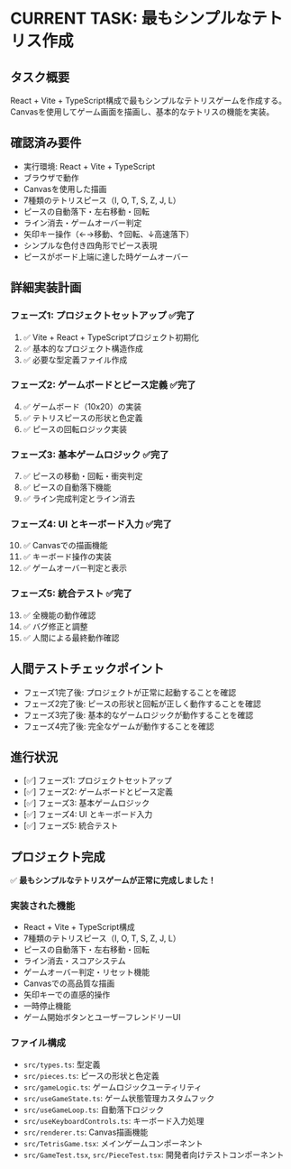 # CURRENT TASK: 最もシンプルなテトリス作成

## タスク概要
React + Vite + TypeScript構成で最もシンプルなテトリスゲームを作成する。
Canvasを使用してゲーム画面を描画し、基本的なテトリスの機能を実装。

## 確認済み要件
- 実行環境: React + Vite + TypeScript
- ブラウザで動作
- Canvasを使用した描画
- 7種類のテトリスピース（I, O, T, S, Z, J, L）
- ピースの自動落下・左右移動・回転
- ライン消去・ゲームオーバー判定
- 矢印キー操作（←→移動、↑回転、↓高速落下）
- シンプルな色付き四角形でピース表現
- ピースがボード上端に達した時ゲームオーバー

## 詳細実装計画

### フェーズ1: プロジェクトセットアップ ✅完了
1. ✅ Vite + React + TypeScriptプロジェクト初期化
2. ✅ 基本的なプロジェクト構造作成
3. ✅ 必要な型定義ファイル作成

### フェーズ2: ゲームボードとピース定義 ✅完了
4. ✅ ゲームボード（10x20）の実装
5. ✅ テトリスピースの形状と色定義
6. ✅ ピースの回転ロジック実装

### フェーズ3: 基本ゲームロジック ✅完了
7. ✅ ピースの移動・回転・衝突判定
8. ✅ ピースの自動落下機能
9. ✅ ライン完成判定とライン消去

### フェーズ4: UI とキーボード入力 ✅完了
10. ✅ Canvasでの描画機能
11. ✅ キーボード操作の実装
12. ✅ ゲームオーバー判定と表示

### フェーズ5: 統合テスト ✅完了
13. ✅ 全機能の動作確認
14. ✅ バグ修正と調整
15. ✅ 人間による最終動作確認

## 人間テストチェックポイント
- フェーズ1完了後: プロジェクトが正常に起動することを確認
- フェーズ2完了後: ピースの形状と回転が正しく動作することを確認
- フェーズ3完了後: 基本的なゲームロジックが動作することを確認
- フェーズ4完了後: 完全なゲームが動作することを確認

## 進行状況
- [✅] フェーズ1: プロジェクトセットアップ
- [✅] フェーズ2: ゲームボードとピース定義
- [✅] フェーズ3: 基本ゲームロジック
- [✅] フェーズ4: UI とキーボード入力
- [✅] フェーズ5: 統合テスト

## プロジェクト完成

✅ **最もシンプルなテトリスゲームが正常に完成しました！**

### 実装された機能
- React + Vite + TypeScript構成
- 7種類のテトリスピース（I, O, T, S, Z, J, L）
- ピースの自動落下・左右移動・回転
- ライン消去・スコアシステム
- ゲームオーバー判定・リセット機能
- Canvasでの高品質な描画
- 矢印キーでの直感的操作
- 一時停止機能
- ゲーム開始ボタンとユーザーフレンドリーUI

### ファイル構成
- `src/types.ts`: 型定義
- `src/pieces.ts`: ピースの形状と色定義
- `src/gameLogic.ts`: ゲームロジックユーティリティ
- `src/useGameState.ts`: ゲーム状態管理カスタムフック
- `src/useGameLoop.ts`: 自動落下ロジック
- `src/useKeyboardControls.ts`: キーボード入力処理
- `src/renderer.ts`: Canvas描画機能
- `src/TetrisGame.tsx`: メインゲームコンポーネント
- `src/GameTest.tsx`, `src/PieceTest.tsx`: 開発者向けテストコンポーネント

